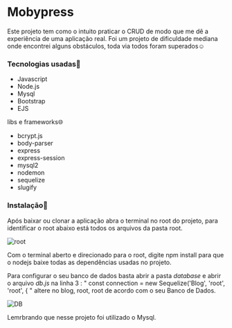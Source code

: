 # Mobypress

Este projeto tem como o intuito praticar o CRUD de modo que me dê a experiência de uma aplicação real.
Foi um projeto de dificuldade mediana onde encontrei alguns obstáculos, toda via todos foram superados☺️

### Tecnologias usadas🤖

- Javascript
- Node.js
- Mysql
- Bootstrap
- EJS

libs e frameworks🌐

- bcrypt.js
- body-parser
- express
- express-session
- mysql2
- nodemon
- sequelize
- slugify

### Instalação🚀

Após baixar ou clonar a aplicação abra o terminal no root do projeto, para identificar o root abaixo está todos os arquivos da pasta root.

![root](https://user-images.githubusercontent.com/80359142/211107235-cb675f31-8fc9-4396-a1b7-96f6ceb55b91.png)

Com o terminal aberto e direcionado para o root, digite npm install para que o nodejs baixe todas as dependências usadas no projeto.

Para configurar o seu banco de dados basta abrir a pasta *database* e abrir o arquivo *db.js*
na linha 3 : " const connection = new Sequelize('Blog', 'root', 'root', { "
altere no blog, root, root de acordo com o seu Banco de Dados.

![DB](https://user-images.githubusercontent.com/80359142/211107486-23f5da8f-3a86-43af-9c09-e1811f0ad268.png)

Lemrbrando que nesse projeto foi utilizado o Mysql.
